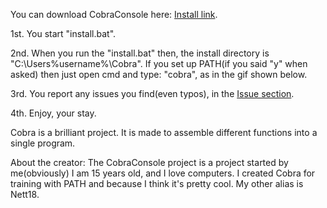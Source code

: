 You can download CobraConsole here: [Install link](https://cdn.rawgit.com/kres0345/CobraConsole/4a17ccdc/install.bat).

1st. You start "install.bat".

2nd. When you run the "install.bat" then, the install directory is "C:\Users\%username%\Cobra". If you set up PATH(if you said "y" when asked) then just open cmd and type: "cobra", as in the gif shown below.

3rd. You report any issues you find(even typos), in the [Issue section](https://github.com/kres0345/CobraConsole/issues).

4th. Enjoy, your stay.


Cobra is a brilliant project. It is made to assemble different functions into a single program.

About the creator: The CobraConsole project is a project started by me(obviously) I am 15 years old, and I love computers. 
I created Cobra for training with PATH and because I think it's pretty cool. My other alias is Nett18.
